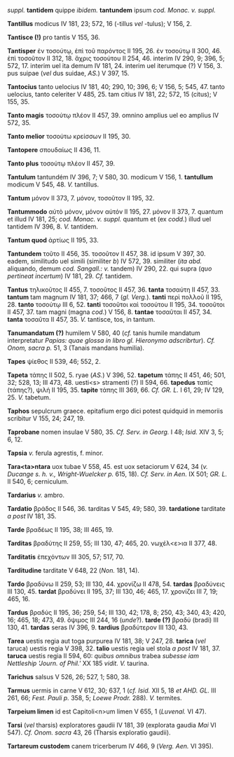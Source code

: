 *suppl.* **tantidem** quippe *ibidem.* **tantundem** ipsum *cod. Monac.
v. suppl.*

**Tantillus** modicus IV 181, 23; 572, 16 (-tillus *vel* -tulus); V 156,
2.

**Tantisce (!)** pro tantis V 155, 36.

**Tantisper** ἐν τοσούτῳ, ἐπὶ τοῦ παρόντος II 195, 26. ἐν τοσούτῳ II
300, 46. ἐπὶ τοσοῦτον II 312, 18. ἄχρις τοσούτου II 254, 46. interim IV
290, 9; 396, 5; 572, 17. interim uel ita demum IV 181, 24. interim uel
iterumque (?) V 156, 3. pus suipae (*vel* dus suidae, *AS.*) V 397, 15.

**Tantocius** tanto uelocius IV 181, 40; 290, 10; 396, 6; V 156, 5; 545,
47. tanto uelocius, tanto celeriter V 485, 25. tam citius IV 181, 22;
572, 15 (citus); V 155, 35.

**Tanto magis** τοσούτῳ πλέον II 457, 39. omnino amplius uel eo amplius
IV 572, 35.

**Tanto melior** τοσούτω κρείσσων II 195, 30.

**Tantopere** σπουδαίως II 436, 11.

**Tanto plus** τοσούτῳ πλέον II 457, 39.

**Tantulum** tantundém IV 396, 7; V 580, 30. modicum V 156, 1.
**tantullum** modicum V 545, 48. *V.* tantillus.

**Tantum** μόνον II 373, 7. μόνον, τοσοῦτον II 195, 32.

**Tantummodo** αὐτὸ μόνον, μόνον αὐτόν II 195, 27. μόνον II 373, 7.
quantum et illud IV 181, 25; *cod. Monac. v. suppl.* quantum et (ex
*codd.*) illud uel tantidem IV 396, 8. *V.* tantidem.

**Tantum quod** ἀρτίως II 195, 33.

**Tantundem** τοῦτο II 456, 35. τοσοῦτον II 457, 38. id ipsum V 397, 30.
eadem, similitudo uel simili (similiter *b*) IV 572, 39. similiter (*ita
abd.* aliquando, demum *cod. Sangall.: v.* tandem) IV 290, 22. qui supra
(*quo pertineat in­certum*) IV 181, 29. *Cf.* tantidem.

**Tantus** τηλικοῦτος II 455, 7. τοσοῦτος II 457, 36. **tanta** τοσαύτη
II 457, 33. **tantum** tam magnum IV 181, 37; 466, 7 (*gl. Verg.*).
**tanti** περὶ πολλοῦ II 195, 28. **tanto** τοσούτῳ III 6, 52. **tanti**
τοσοῦτοι καὶ τοσούτου II 195, 34. τοσοῦτοι II 457, 37. tam magni (magna
*cod.*) V 156, 8. **tantae** τοσαῦται II 457, 34. **tanta** τοσαῦτα II
457, 35. *V.* tantisce, tos, in tantum.

**Tanumandatum (?)** humilem V 580, 40 (*cf.* tanis humile mandatum
interpretatur *Papias: quae glossa in libro gl. Hieronymo adscribrtur*).
*Cf. Onom, sacra p.* 51, 3 (Tanais mandans humilia).

**Tapes** ψίεθος II 539, 46; 552, 2.

**Tapeta** τάπης II 502, 5. ryae (*AS.*) V 396, 52. **tapetum** τάπης II
451, 46; 501, 32; 528, 13; III 473, 48. uesti\<s\> stramenti (?) II 594,
66. **tapedus** ταπίς (τάπης?), ψιλή II 195, 35. **tapite** τάπης III
369, 66. *Cf. GR. L.* I 61, 29; IV 129, 25. *V.* tabetum.

**Taphos** sepulcrum graece. epitafium ergo dici potest quidquid in
memoriis scribitur V 155, 24; 247, 19.

**Taprobane** nomen insulae V 580, 35. *Cf. Serv. in Georg.* I 48;
*Isid.* XIV 3, 5; 6, 12.

**Tapsia** *v.* ferula agrestis, f. minor.

**Tara\<ta\>ntara** uox tubae V 558, 45. est uox setaciorum V 624, 34
(*v. Ducange s. h. v., Wright-Wuelcker p.* 615, 18). *Cf. Serv. in
Aen.* IX 501; *GR. L.* II 540, 6; cerniculum.

**Tardarius** *v.* ambro.

**Tardatio** βράδος II 546, 36. tarditas V 545, 49; 580, 39.
**tardatione** tarditate *a post* IV 181, 35.

**Tarde** βραδέως II 195, 38; III 465, 19.

**Tarditas** βραδύτης II 259, 55; III 130, 47; 465, 20. νωχέλ\<ε\>ια II
377, 48.

**Tarditatis** ἐπεχόντων III 305, 57; 517, 70.

**Tarditudine** tarditate V 648, 22 (*Non.* 181, 14).

**Tardo** βραδύνω II 259, 53; III 130, 44. χρονίζω II 478, 54.
**tardas** βραδύνεις III 130, 45. **tardat** βραδύνει II 195, 37; III
130, 46; 465, 17. χρονίζει III 7, 19; 465, 16.

**Tardus** βραδύς II 195, 36; 259, 54; III 130, 42; 178, 8; 250, 43;
340, 43; 420, 16; 465, 18; 473, 49. ὄψιμος III 244, 16 (*unde*?).
**tarde (?)** βραδύ (bradi) III 130, 41. **tardas** seras IV 396, 9.
**tardius** βραδύτερον III 130, 43.

**Tarea** uestis regia aut toga purpurea IV 181, 38; V 247, 28.
**tarica** (*vel* taruca) uestis regia V 398, 32. **talio** uestis regia
uel stola *a post* IV 181, 37. **taruca** uestis regia II 594, 60:
*quibus omnibus* trabea *subesse iam Nettleship 'Journ. of Phil.'* XX
185 *vidit. V.* taurina.

**Tarichus** salsus V 526, 26; 527, 1; 580, 38.

**Tarmus** uermis in carne V 612, 30; 637, 1 (*cf. Isid.* XII 5, 18 *et
AHD. GL.* III 261, 66; *Fest. Pauli p.* 358, 5; *Loewe Prodr.* 288).
*V.* termites.

**Tarpeium limen** id est Capitoli\<n\>um limen V 655, 1 (*Luvenal.* VI
47).

**Tarsi** (*vel* tharsis) exploratores gaudii IV 181, 39 (explorata
gaudia *Mai* VI 547). *Cf. Onom. sacra* 43, 26 (Tharsis exploratio
gaudii).

**Tartareum custodem** canem tricerberum IV 466, 9 (*Verg. Aen.* VI
395).
